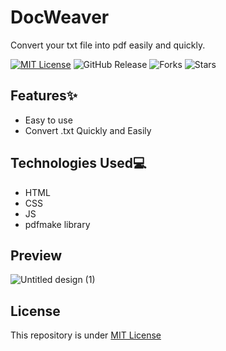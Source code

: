 # DocWeaver
Convert your txt file into pdf easily and quickly.

[![MIT License](https://img.shields.io/badge/License-MIT-green.svg)](https://github.com/Harshit2012/DocWeaver?tab=MIT-1-ov-file#readme)
![GitHub Release](https://img.shields.io/github/v/release/harshit2012/DocWeaver)
![Forks](https://img.shields.io/github/forks/harshit2012/DocWeaver)
![Stars](https://img.shields.io/github/stars/harshit2012/DocWeaver)

## Features✨
- Easy to use
- Convert .txt Quickly and Easily

## Technologies Used💻
- HTML
- CSS
- JS
- pdfmake library

## Preview
![Untitled design (1)](https://github.com/Harshit2012/DocWeaver/assets/105143145/0f85fd45-7de3-41c7-aad4-5bb17c413cfa)

## License
This repository is under [MIT License](https://github.com/Harshit2012/DocWeaver?tab=MIT-1-ov-file#readme)
